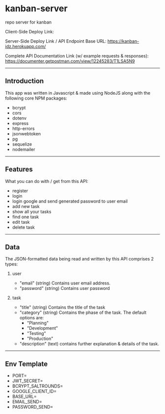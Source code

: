 # kanban-server
repo server for kanban

Client-Side Deploy Link:


Server-Side Deploy Link /
API Endpoint Base URL:
https://kanban-idz.herokuapp.com/

Complete API Documentation Link
(w/ example requests & responses):
https://documenter.getpostman.com/view/12245283/T1LSA5N9

---

## __Introduction__
This app was written in Javascript & made using NodeJS along with the following core NPM packages:
- bcrypt
- cors
- dotenv
- express
- http-errors
- jsonwebtoken
- pg
- sequelize
- nodemailer

---

## __Features__
What you can do with / get from this API:
- register
- login
- login google and send generated password to user email
- add new task
- show all your tasks
- find one task
- edit task
- delete task

---

## __Data__
The JSON-formatted data being read and written by this API comprises 2 types:

1. user

    - "email" (string) Contains user email address.
    - "password" (string) Contains user password

2. task

    - "title" (string) Contains the title of the task
    - "category" (string) Contains the phase of the task. The default options are:
        - "Planning"
        - "Development"
        - "Testing"
        - "Production"
    - "description" (text) contains further explanation & details of the task.

---

## __Env Template__
- PORT=
- JWT_SECRET=
- BCRYPT_SALTROUNDS=
- GOOGLE_CLIENT_ID=
- BASE_URL=
- EMAIL_SEND=
- PASSWORD_SEND=
